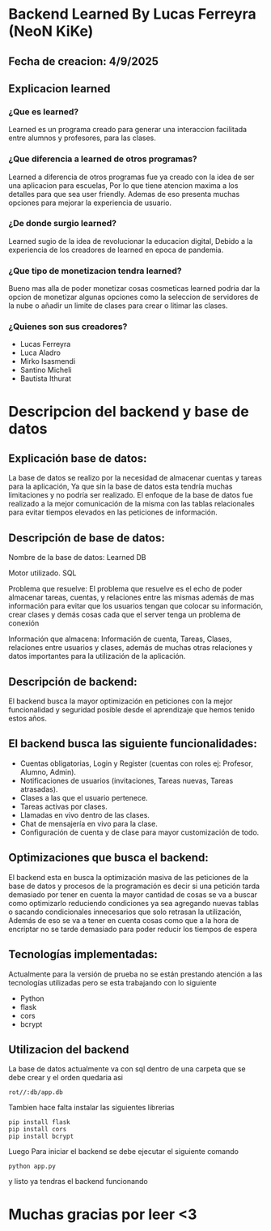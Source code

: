 # **Backend Learned By Lucas Ferreyra (NeoN KiKe)**
## **Fecha de creacion: 4/9/2025**

## Explicacion learned
### ¿Que es learned?
Learned es un programa creado para generar una interaccion facilitada entre alumnos y profesores, para las clases.

### ¿Que diferencia a learned de otros programas?
Learned a diferencia de otros programas fue ya creado con la idea de ser una aplicacion para escuelas, Por lo que tiene atencion maxima a los detalles para que sea user friendly.
Ademas de eso presenta muchas opciones para mejorar la experiencia de usuario.

### ¿De donde surgio learned?
Learned sugio de la idea de revolucionar la educacion digital, Debido a la experiencia de los creadores de learned en epoca de pandemia.

### ¿Que tipo de monetizacion tendra learned?
Bueno mas alla de poder monetizar cosas cosmeticas learned podria dar la opcion de monetizar algunas opciones como la seleccion de servidores de la nube o añadir un limite de clases para crear o litimar las clases.

### ¿Quienes son sus creadores?
- Lucas Ferreyra
- Luca Aladro
- Mirko Isasmendi
- Santino Micheli
- Bautista Ithurat

# Descripcion del backend y base de datos

## Explicación base de datos:

La base de datos se realizo por la necesidad de almacenar cuentas y tareas para la aplicación, Ya que sin la base de datos esta tendría muchas limitaciones y no podría ser realizado.
El enfoque de la base de datos fue realizado a la mejor comunicación de la misma con las tablas relacionales para evitar tiempos elevados en las peticiones de información.

## Descripción de base de datos:

Nombre de la base de datos: Learned DB

Motor utilizado. SQL

Problema que resuelve: El problema que resuelve es el echo de poder almacenar tareas, cuentas, y relaciones entre las mismas además de mas información para evitar que los usuarios tengan que colocar su información, crear clases y demás cosas cada que el server tenga un problema de conexión

Información que almacena:
Información de cuenta, Tareas, Clases, relaciones entre usuarios y clases, además de muchas otras relaciones y datos importantes para la utilización de la aplicación.

## Descripción de backend:

El backend busca la mayor optimización en peticiones con la mejor funcionalidad y seguridad posible desde el aprendizaje que hemos tenido estos años.

## El backend busca las siguiente funcionalidades:

- Cuentas obligatorias, Login y Register (cuentas con roles ej: Profesor, Alumno, Admin).
- Notificaciones de usuarios (invitaciones, Tareas nuevas, Tareas atrasadas).
- Clases a las que el usuario pertenece.
- Tareas activas por clases.
- Llamadas en vivo dentro de las clases.
- Chat de mensajería en vivo para la clase.
- Configuración de cuenta y de clase para mayor customización de todo.

## Optimizaciones que busca el backend:

El backend esta en busca la optimización masiva de las peticiones de la base de datos y procesos de la programación es decir si una petición tarda demasiado por tener en cuenta la mayor cantidad de cosas se va a buscar como optimizarlo reduciendo condiciones ya sea agregando nuevas tablas o sacando condicionales innecesarios que solo retrasan la utilización, Además de eso se va a tener en cuenta cosas como que a la hora de encriptar no se tarde demasiado para poder reducir los tiempos de espera

## Tecnologías implementadas:

Actualmente para la versión de prueba no se están prestando atención a las tecnologías utilizadas pero se esta trabajando con lo siguiente

- Python
- flask
- cors
- bcrypt

## Utilizacion del backend

La base de datos actualmente va con sql dentro de una carpeta que se debe crear y el orden quedaria asi
```
rot//:db/app.db
```

Tambien hace falta instalar las siguientes librerias
```
pip install flask
pip install cors
pip install bcrypt
```

Luego Para iniciar el backend se debe ejecutar el siguiente comando
```
python app.py
```

y listo ya tendras el backend funcionando

# **Muchas gracias por leer <3**
